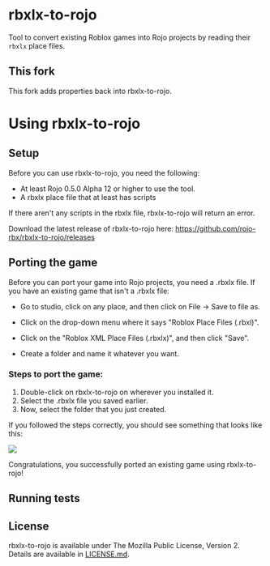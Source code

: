 # rbxlx-to-rojo

Tool to convert existing Roblox games into Rojo projects by reading their `rbxlx` place files.

## This fork

This fork adds properties back into rbxlx-to-rojo.

# Using rbxlx-to-rojo

## Setup

Before you can use rbxlx-to-rojo, you need the following:

- At least Rojo 0.5.0 Alpha 12 or higher to use the tool.
- A rbxlx place file that at least has scripts

If there aren't any scripts in the rbxlx file, rbxlx-to-rojo will return an error.

Download the latest release of rbxlx-to-rojo here: https://github.com/rojo-rbx/rbxlx-to-rojo/releases

## Porting the game

Before you can port your game into Rojo projects, you need a .rbxlx file. If you have an existing game that isn't a .rbxlx file: 

- Go to studio, click on any place, and then click on File -> Save to file as.

- Click on the drop-down menu where it says "Roblox Place Files (.rbxl)".

- Click on the "Roblox XML Place Files (.rbxlx)", and then click "Save".

- Create a folder and name it whatever you want.

### Steps to port the game:

1. Double-click on rbxlx-to-rojo on wherever you installed it.
2. Select the .rbxlx file you saved earlier.
3. Now, select the folder that you just created.

If you followed the steps correctly, you should see something that looks like this:

![](assets/folders.png)

Congratulations, you successfully ported an existing game using rbxlx-to-rojo!

## Running tests


## License

rbxlx-to-rojo is available under The Mozilla Public License, Version 2. Details are available in [LICENSE.md](LICENSE.md).

